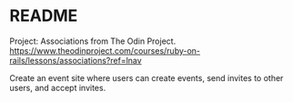 # README

Project: Associations from The Odin Project. 
https://www.theodinproject.com/courses/ruby-on-rails/lessons/associations?ref=lnav

Create an event site where users can create events, send invites to other users, and accept invites.

